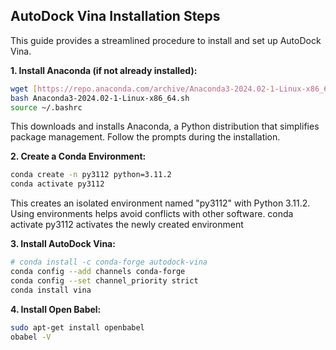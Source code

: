 ## AutoDock Vina Installation Steps

This guide provides a streamlined procedure to install and set up AutoDock Vina.

**1. Install Anaconda (if not already installed):**

   ```bash
   wget [https://repo.anaconda.com/archive/Anaconda3-2024.02-1-Linux-x86_64.sh](https://repo.anaconda.com/archive/Anaconda3-2024.02-1-Linux-x86_64.sh)
   bash Anaconda3-2024.02-1-Linux-x86_64.sh
   source ~/.bashrc
```



This downloads and installs Anaconda, a Python distribution that simplifies package management. Follow the prompts during the installation.


**2. Create a Conda Environment:**
```bash
conda create -n py3112 python=3.11.2
conda activate py3112
```

This creates an isolated environment named "py3112" with Python 3.11.2. Using environments helps avoid conflicts with other software. conda activate py3112 activates the newly created environment

**3. Install AutoDock Vina:**

```bash
# conda install -c conda-forge autodock-vina
conda config --add channels conda-forge
conda config --set channel_priority strict
conda install vina
```

**4. Install Open Babel:**

```bash
sudo apt-get install openbabel
obabel -V
```
